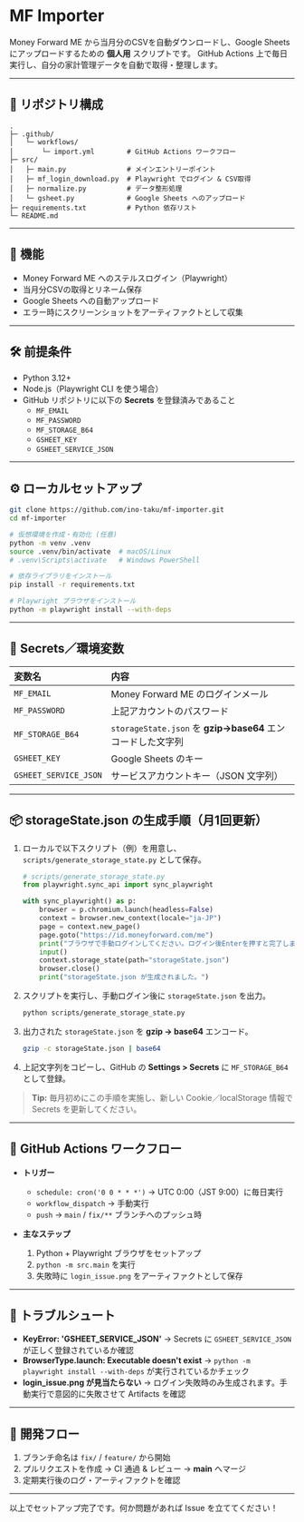 # MF Importer

Money Forward ME から当月分のCSVを自動ダウンロードし、Google Sheets にアップロードするための **個人用** スクリプトです。
GitHub Actions 上で毎日実行し、自分の家計管理データを自動で取得・整理します。

---

## 📂 リポジトリ構成

```text
.
├─ .github/
│   └─ workflows/
│       └─ import.yml        # GitHub Actions ワークフロー
├─ src/
│   ├─ main.py               # メインエントリーポイント
│   ├─ mf_login_download.py  # Playwright でログイン & CSV取得
│   ├─ normalize.py          # データ整形処理
│   └─ gsheet.py             # Google Sheets へのアップロード
├─ requirements.txt          # Python 依存リスト
└─ README.md
```

---

## 🚀 機能

- Money Forward ME へのステルスログイン（Playwright）
- 当月分CSVの取得とリネーム保存
- Google Sheets への自動アップロード
- エラー時にスクリーンショットをアーティファクトとして収集

---

## 🛠 前提条件

- Python 3.12+
- Node.js（Playwright CLI を使う場合）
- GitHub リポジトリに以下の **Secrets** を登録済みであること
  - `MF_EMAIL`
  - `MF_PASSWORD`
  - `MF_STORAGE_B64`
  - `GSHEET_KEY`
  - `GSHEET_SERVICE_JSON`

---

## ⚙️ ローカルセットアップ

```bash
git clone https://github.com/ino-taku/mf-importer.git
cd mf-importer

# 仮想環境を作成・有効化 (任意)
python -m venv .venv
source .venv/bin/activate  # macOS/Linux
# .venv\Scripts\activate   # Windows PowerShell

# 依存ライブラリをインストール
pip install -r requirements.txt

# Playwright ブラウザをインストール
python -m playwright install --with-deps
```

---

## 🔑 Secrets／環境変数

| 変数名                 | 内容                                                         |
|:----------------------|:------------------------------------------------------------|
| `MF_EMAIL`            | Money Forward ME のログインメール                            |
| `MF_PASSWORD`         | 上記アカウントのパスワード                                   |
| `MF_STORAGE_B64`      | `storageState.json` を **gzip→base64** エンコードした文字列 |
| `GSHEET_KEY`          | Google Sheets のキー                                         |
| `GSHEET_SERVICE_JSON` | サービスアカウントキー（JSON 文字列）                        |

---

## 📦 storageState.json の生成手順（月1回更新）

1. ローカルで以下スクリプト（例）を用意し、`scripts/generate_storage_state.py` として保存。

   ```python
   # scripts/generate_storage_state.py
   from playwright.sync_api import sync_playwright

   with sync_playwright() as p:
       browser = p.chromium.launch(headless=False)
       context = browser.new_context(locale="ja-JP")
       page = context.new_page()
       page.goto("https://id.moneyforward.com/me")
       print("ブラウザで手動ログインしてください。ログイン後Enterを押すと完了します。")
       input()
       context.storage_state(path="storageState.json")
       browser.close()
       print("storageState.json が生成されました。")
   ```

2. スクリプトを実行し、手動ログイン後に `storageState.json` を出力。

   ```bash
   python scripts/generate_storage_state.py
   ```

3. 出力された `storageState.json` を **gzip → base64** エンコード。

   ```bash
   gzip -c storageState.json | base64
   ```

4. 上記文字列をコピーし、GitHub の **Settings > Secrets** に `MF_STORAGE_B64` として登録。

> **Tip:** 毎月初めにこの手順を実施し、新しい Cookie／localStorage 情報で Secrets を更新してください。

---

## 📅 GitHub Actions ワークフロー

- **トリガー**
  - `schedule: cron('0 0 * * *')` → UTC 0:00（JST 9:00）に毎日実行
  - `workflow_dispatch` → 手動実行
  - `push` → `main` / `fix/**` ブランチへのプッシュ時

- **主なステップ**
  1. Python + Playwright ブラウザをセットアップ
  2. `python -m src.main` を実行
  3. 失敗時に `login_issue.png` をアーティファクトとして保存

---

## 🐛 トラブルシュート

- **KeyError: 'GSHEET_SERVICE_JSON'**
  → Secrets に `GSHEET_SERVICE_JSON` が正しく登録されているか確認
- **BrowserType.launch: Executable doesn't exist**
  → `python -m playwright install --with-deps` が実行されているかチェック
- **login_issue.png が見当たらない**
  → ログイン失敗時のみ生成されます。手動実行で意図的に失敗させて Artifacts を確認

---

## 🤝 開発フロー

1. ブランチ命名は `fix/` / `feature/` から開始
2. プルリクエストを作成 → CI 通過 & レビュー → **main** へマージ
3. 定期実行後のログ・アーティファクトを確認

---

以上でセットアップ完了です。何か問題があれば Issue を立ててください！
